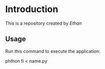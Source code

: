 # Introduction


This is a repository created by *Ethan*


## Usage


Run this command to execute the application:

phthon fi < name.py
